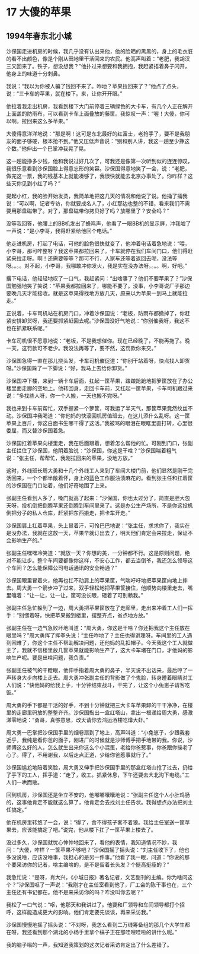# 17 大傻的苹果


## 1994年春东北小城

沙保国走进机房的时候，我几乎没有认出来他，他的脸晒的黑黑的，身上的毛衣脏的看不出颜色，像是个刚从田地里干活回来的农民。他高声叫着：“老肥，我胡汉三又回来了。铁子，想没想我？”他扑过来想要和我拥抱，我赶紧捂着鼻子闪开，他身上的味道十分刺鼻。

我说：“我以为你被人骗了钱回不来了。咋地？苹果拉回来了？”他点了点头，说：“三卡车的苹果，就在楼下。来，让你开开眼。”

他拉着我走出机房，我看到楼下大门前停着三辆绿色的大卡车，有几个人正在解开上面盖的防雨布，可以看到卡车上面叠放的藤筐。我惊叹一声：“喔！大傻，你可以啊。拉回来这么多苹果。”

大傻得意洋洋地说：“那是啊！这可是东北最好的红富士，老抢手了，要不是我朋友的面子够硬，根本抢不到。”他又压低声音说：“别和别人讲，我这一趟至少挣这个数。”他伸出一个巴掌冲我晃了晃。

这一趟能挣多少钱，他和我说过好几次了，可我还是像第一次听到似的连连惊叹，我很乐意看到沙保国脸上得意忘形的笑容。沙保国得意地笑了一会，说：“老肥，做完这一票，我的钱基本上就能凑够了，我很快就能去北京办事处了。你咋样？这些天你见到小红了吗？”

提起小红，我的脸开始发烫，我简单地把这几天的情况和他说了说。他捅了捅我说：“可以啊，记者专访，你就要成名人了，小红那边也整的不错，看来我们不需要用那盘磁带了。对了，那盘磁带你拷贝好了吗？放哪里了？安全吗？”

没等我回答，他腰上的BB机发出了蜂鸣声，他看了一眼BB机的显示屏，冲我嘘了一声说：“是小李哥，我得赶紧给他回个电话。”

他走进机房，打起了电话，可他的脸色很快就变了，他冲着电话着急地说：“喂，小李哥，那可咋整呀？我这苹果都拉回来了。卡车就停在我们车间门口，他们得赶紧来拉走呀。啊！还需要等等？那可不行，人家车还等着返回去呢，没法等呀。。。。对不起，小李哥，我哪敢冲你发火，我是实在没办法呀。。。。啊，好吧。”

撂下电话，他轻轻地叹了一口气，我赶紧问：“出啥事了？他们不要苹果了？”沙保国勉强地笑了笑说：“苹果我都拉回来了，哪能不要了。没事，小李哥说厂子那边要晚几天才能接收。就是这苹果得找地方放几天，原来以为苹果一到马上就能拉走。”

正说着，卡车司机站在机房门口，冲着沙保国说：“老板，防雨布都撤掉了，你赶紧安排卸货呀，我还要抓紧赶回去呢。”沙保国没好气地说：“你别催我呀，我这不也在抓紧联系呢。”

卡车司机很不愿意地说：“老板，不是我想催你。现在已经晚了，不能再拖了。晚一天，这罚款可不老少。我没法再等了，要不然，这罚款你来交。”

沙保国急得一直在那儿挠头发，卡车司机催促道：“你别干站着呀，快点找人卸货呀。”沙保国跺了一下脚说：“好，我马上去给你卸货。”

沙保国冲下楼，来到一辆卡车后面，扛起一筐苹果，踉踉跄跄地把箩筐放在了办公楼里面走廊的空地上。他转回身，走回卡车前，又扛起一筐苹果，卡车司机跟过来说：“多找些人呀，你一个人搬，一天也搬不完呀。”

我也来到卡车前帮忙，双手握紧一个箩筐，可我运了半天气，那筐苹果竟然纹丝不动。沙保国冲我喝道：“你他妈的快滚回机房值班去，在这儿添什么乱呀。这一筐苹果上百斤，你这白面书生哪干得了这活。”我被骂的眼泪在眼眶里直打转，心里很委屈，而又替沙保国着急。

沙保国扛着苹果向楼里走，我在后面跟着，想着怎么帮他的忙。可刚到门口，张副主任拦住了沙保国，他阴着脸说：“沙保国，你这是干啥？”沙保国喘着粗气说：“张主任，帮帮忙，我刚拉回来的苹果，没地方放。”

这时，外线班长周大勇和十几个外线工人来到了车间大楼门前，他们显然是刚干完活回来，一个个都半敞着怀，身上的蓝色工作服油渍麻花的。看到张主任和扛着筐的沙保国在门口站着，他们好奇地围了上来。

张副主任看到人多了，嗓门就高了起来：“沙保国，你也太过分了，简直是胆大包天呀，投机倒把倒腾苹果还倒腾到车间里来了。这是办公生产场所，不是你这投机倒把分子的私人仓库，赶紧把东西搬走，把卡车开走。”

沙保国肩上扛着苹果，头上冒着汗，可怜巴巴地说：“张主任，求求你了，我实在是没办法，我就在这放一天，苹果早就订出去了，明天他们肯定会来拉走，保证不会影响生产的。”

张副主任嘿嘿冷笑道：“就放一天？你想的美，一分钟都不行。这是原则问题，绝对不能让步。整个车间要都像你这样，不安心工作，都去当倒爷，我还怎么领导这个车间？怎么能保障公司电话通讯的安全畅通？”

沙保国眼里冒着火，他再也扛不动肩上的苹果筐，气喘吁吁地把苹果筐向地上摔去。周大勇一个箭步冲了过来，双手轻松地把苹果筐接住，他顺势向楼里走去，嘴里嚷着：“让一让，让一让，筐可没长眼，砸着了可别赖我。”

张副主任急忙躲到了一边，周大勇把苹果筐放在了走廊里，走出来冲着工人们一挥手：“别愣着呀，快把苹果搬到楼里，摆整齐点，省点地方放。”

张副主任在一边气急败坏地叫道：“周大勇，你这是干啥？你还把我这个主任放在眼里吗？”周大勇挥了挥拳头说：“主任咋地了？主任也得讲理呀。车间里的工人遇到困难了，你这个主任不帮助解决问题，还他妈的乱扣帽子。今天我这个工人就做主了，我就不信楼里放几筐苹果就能影响生产了，这大卡车堵在门口，才他妈的影响生产呢。要是出啥问题，我负责。”

张副主任被气的干瞪眼，他伸手指着周大勇的鼻子，半天说不出话来，最后哼了一声转身大步向楼上走去。周大勇冲张副主任的背影做了个鬼脸，转身瞪着眼睛对工人们说：“快他妈的给我上手，十分钟结束战斗，干完了，让这个小兔崽子请客吃饭。”

周大勇的手下都是干活的好手，不到十分钟就把三大卡车苹果卸的干干净净，在楼里的走廊里码放的整整齐齐。沙保国掏出一盒红塔山，拿出一根递给周大勇，感激涕零地说：“勇哥，真够意思，改天请你去鸿运酒楼吃㸆大虾。”

周大勇一巴掌把沙保国手里的烟卷扇到了地上，高声叫道：“小兔崽子，少跟我套近乎，我纯是看你爸的面子，刚进厂的时候就是沙师傅手把手地带的我。你说，沙师傅这么好的人，怎么就生出来你这么个小混蛋，老给你爸惹事，你爸跟你操老了心了。得了，不用谢我，以后走点正道，少给你爸惹事就行了。”

沙保国尴尬地陪着笑脸，周大勇又伸手把沙保国手里的那盒红塔山抢了过去，扔给了手下的工人，挥手道：“走了，收工。抓紧休息，下午还要去大北沟下电缆。”工人们一哄而散。

回到机房，沙保国还是坐立不安的，他嘟嘟囔囔地说：“张副主任这个人小肚鸡肠的，这事他肯定不能就这么算了，他肯定会去找刘主任告状。我得想点办法把刘主任搞定。”

他在机房里转悠了一会，说：“得了，舍不得孩子套不着狼。我给主任室送一筐苹果去，应该能搞定了吧。”说完，他从楼下扛了一筐苹果上楼去了。

没过多久，沙保国就忧心忡忡地回来了，看他的表情，我知道情况不妙，我问：“大傻，咋样？一筐苹果不够吧？”沙保国摇了摇头说：“刘主任收下了，他也多没说啥，应该没啥事，我担心的是另一件事。”他看了我一眼，问道：“你说的那个要采访你的记者，啥主编啥的，是不是留着长头发？个挺高挺瘦的？”

我急忙说：“是呀，肖大兴，《小城日报》著名记者，文艺副刊的主编。你为啥问这个？”沙保国呕了一声说：“我刚才在主任室看到他了，厂工会的陈干事也在，三个主任还有书记都在。他不是来采访你的吗？咋没叫你去呢？”

我松了一口气说：“呕，他那天和我讲过了。他要和厂领导和车间领导都打个招呼，这样能造成更大的影响。他们肯定要先谈谈，再来采访我。”

沙保国慢慢地摇了摇头说：“不对呀，我怎么看到二万线筹备组的那几个大学生都在呀，我还看到那个湖北的小杨手里拿个稿子正在那哇哩哇啦的讲什么呢。”

我的脑子嗡的一声，我知道我策划的这次记者采访肯定出了什么差错了。
